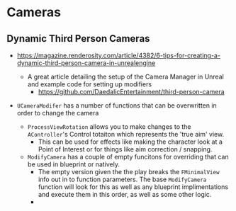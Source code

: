 # Cameras

## Dynamic Third Person Cameras

- https://magazine.renderosity.com/article/4382/6-tips-for-creating-a-dynamic-third-person-camera-in-unrealengine
	- A great article detailing the setup of the Camera Manager in Unreal and example code for setting up modifiers 
		- https://github.com/DaedalicEntertainment/third-person-camera

- `UCameraModifer` has a number of functions that can be overwritten in order to change the camera
	- `ProcessViewRotation` allows you to make changes to the `AController`'s Control totaiton which represents the 'true aim' view. 
		- This can be used for effects like making the character look at a Point of Interest or for things like aim correction / snapping.
	- `ModifyCamera` has a couple of empty funcitons for overriding that can be used in blueprint or natively. 
		- The empty version given the the play breaks the `FMinimalView` info out in to function parameters. The base `ModifyCamera` function will look for this as well as any blueprint implimentations and execute them in this order, as well as some other logic.
		-